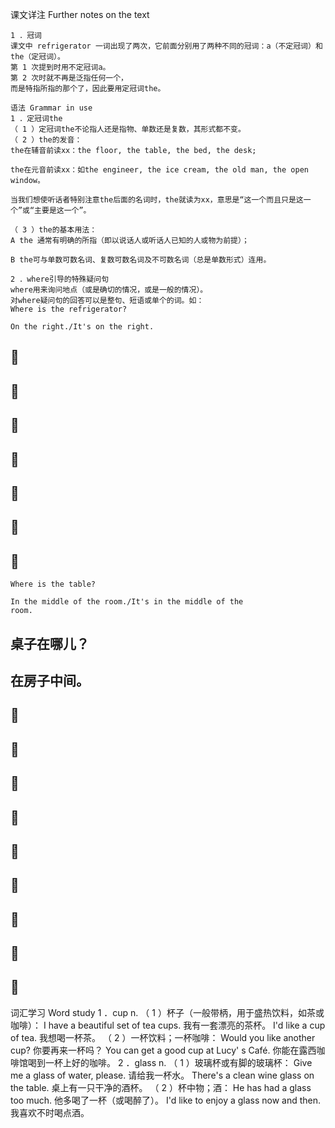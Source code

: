 课文详注 Further notes on the text
```
1 ．冠词 
课文中 refrigerator 一词出现了两次，它前面分别用了两种不同的冠词：a（不定冠词）和the（定冠词）。
第 1 次提到时用不定冠词a。
第 2 次时就不再是泛指任何一个，
而是特指所指的那个了，因此要用定冠词the。
```
```
语法 Grammar in use 
1 ．定冠词the 
（ 1 ）定冠词the不论指人还是指物、单数还是复数，其形式都不变。 
（ 2 ）the的发音：
the在辅音前读xx：the floor, the table, the bed, the desk; 

the在元音前读xx：如the engineer, the ice cream, the old man, the open window。

当我们想使听话者特别注意the后面的名词时，the就读为xx，意思是“这一个而且只是这一个”或“主要是这一个”。 

（ 3 ）the的基本用法： 
A the 通常有明确的所指（即以说话人或听话人已知的人或物为前提）； 

B the可与单数可数名词、复数可数名词及不可数名词（总是单数形式）连用。 
```
```
2 ．where引导的特殊疑问句 
where用来询问地点（或是确切的情况，或是一般的情况）。
对where疑问句的回答可以是整句、短语或单个的词。如： 
Where is the refrigerator? 

On the right./It's on the right. 
``` 
##  

##  

##  

##  

##  

##  

##  

``` 
Where is the table? 
``` 
``` 
In the middle of the room./It's in the middle of the 
room. 
``` 
## 桌子在哪儿？ 

## 在房子中间。 

##  

##  

##  

##  

##  

##  

##  

##  

##  


词汇学习 Word study 
1 ．cup n. 
（ 1 ）杯子（一般带柄，用于盛热饮料，如茶或咖啡）： 
I have a beautiful set of tea cups. 
我有一套漂亮的茶杯。 
I'd like a cup of tea. 
我想喝一杯茶。 
（ 2 ）一杯饮料；一杯咖啡： 
Would you like another cup? 
你要再来一杯吗？ 
You can get a good cup at Lucy' s Café. 
你能在露西咖啡馆喝到一杯上好的咖啡。 
2 ．glass n. 
（ 1 ）玻璃杯或有脚的玻璃杯： 
Give me a glass of water, please. 
请给我一杯水。 
There's a clean wine glass on the table. 
桌上有一只干净的酒杯。 
（ 2 ）杯中物；酒： 
He has had a glass too much. 
他多喝了一杯（或喝醉了）。 
I'd like to enjoy a glass now and then. 
我喜欢不时喝点酒。 